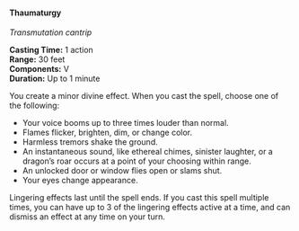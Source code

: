 #### Thaumaturgy
<!-- TODO Check and tag this spell-->
<!-- markdownlint-disable-next-line no-emphasis-as-heading -->
_Transmutation cantrip_

**Casting Time:** 1 action \
**Range:** 30 feet \
**Components:** V \
**Duration:** Up to 1 minute

You create a minor divine effect.
When you cast the spell, choose one of the following:

- Your voice booms up to three times louder than normal.
- Flames flicker, brighten, dim, or change color.
- Harmless tremors shake the ground.
- An instantaneous sound, like ethereal chimes, sinister laughter, or a dragon’s roar occurs at a point of your choosing within range.
- An unlocked door or window flies open or slams shut.
- Your eyes change appearance.

Lingering effects last until the spell ends.
If you cast this spell multiple times, you can have up to 3 of the lingering effects active at a time, and can dismiss an effect at any time on your turn.

